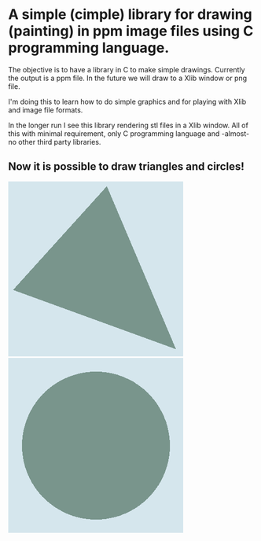 # A simple (cimple) library for drawing (painting) in ppm image files using C programming language.

The objective is to have a library in C to make simple drawings. 
Currently the output is a ppm file. In the future we will draw to a Xlib
window or png file. 

I'm doing this to learn how to do simple graphics and for playing with Xlib
and image file formats.

In the longer run I see this library rendering stl files in a Xlib window.
All of this with minimal requirement, only C programming language and -almost-
no other third party libraries.

## Now it is possible to draw triangles and circles!

![A triangle](examples/triangle.png)
![A circle](examples/circle.png)
 
	
	
	
